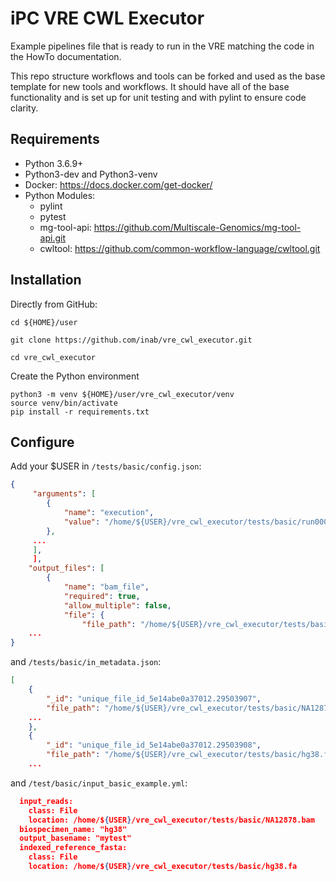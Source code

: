 # iPC VRE CWL Executor

Example pipelines file that is ready to run in the VRE matching the code in the HowTo documentation.

This repo structure workflows and tools can be forked and used as the base template for new tools and workflows. It should have all of the base functionality and is set up for unit testing and with pylint to ensure code clarity.

## Requirements
- Python 3.6.9+
- Python3-dev and Python3-venv
- Docker: https://docs.docker.com/get-docker/
- Python Modules:
  - pylint
  - pytest
  - mg-tool-api: https://github.com/Multiscale-Genomics/mg-tool-api.git
  - cwltool: https://github.com/common-workflow-language/cwltool.git

## Installation

Directly from GitHub:

```
cd ${HOME}/user

git clone https://github.com/inab/vre_cwl_executor.git

cd vre_cwl_executor
```

Create the Python environment

```
python3 -m venv ${HOME}/user/vre_cwl_executor/venv
source venv/bin/activate
pip install -r requirements.txt
```

## Configure

Add your $USER in `/tests/basic/config.json`:

```json 
{ 
     "arguments": [
        {
            "name": "execution",
            "value": "/home/${USER}/vre_cwl_executor/tests/basic/run000"
        },
     ...
     ],
     ],
    "output_files": [
        {
            "name": "bam_file",
            "required": true,
            "allow_multiple": false,
            "file": {
                "file_path": "/home/${USER}/vre_cwl_executor/tests/basic/run000/A.bam",
    ...
}
```
and `/tests/basic/in_metadata.json`:

```json 
[
    {
        "_id": "unique_file_id_5e14abe0a37012.29503907",
        "file_path": "/home/${USER}/vre_cwl_executor/tests/basic/NA12878.bam",
    ...
    },
    {
        "_id": "unique_file_id_5e14abe0a37012.29503908",
        "file_path": "/home/${USER}/vre_cwl_executor/tests/basic/hg38.fa",
    ...
``` 
and `/test/basic/input_basic_example.yml`:

```json 
  input_reads: 
    class: File
    location: /home/${USER}/vre_cwl_executor/tests/basic/NA12878.bam
  biospecimen_name: "hg38"
  output_basename: "mytest"
  indexed_reference_fasta:
    class: File 
    location: /home/${USER}/vre_cwl_executor/tests/basic/hg38.fa
```
